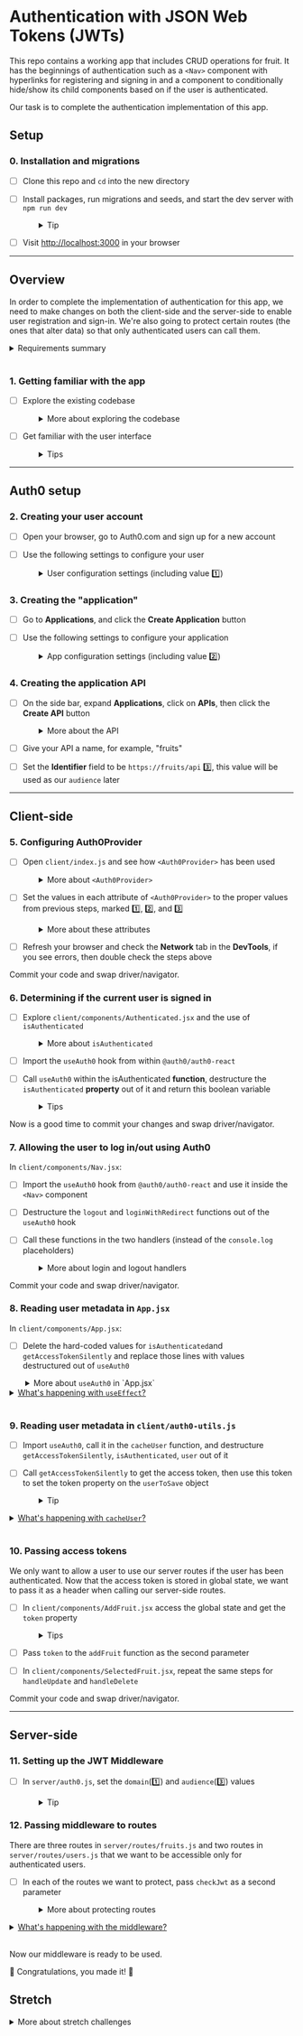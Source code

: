 # Authentication with JSON Web Tokens (JWTs)

This repo contains a working app that includes CRUD operations for fruit. It has the beginnings of authentication such as a `<Nav>` component with hyperlinks for registering and signing in and a component to conditionally hide/show its child components based on if the user is authenticated.

Our task is to complete the authentication implementation of this app.

## Setup

### 0. Installation and migrations

- [ ] Clone this repo and `cd` into the new directory
- [ ] Install packages, run migrations and seeds, and start the dev server with `npm run dev`
  <details style="padding-left: 2em">
    <summary>Tip</summary>

    Commands might look like this:

    ```sh
    npm install
    npm run knex migrate:latest
    npm run knex seed:run
    npm run dev
    ```
  </details>

- [ ] Visit [http://localhost:3000](http://localhost:3000) in your browser

---

## Overview

In order to complete the implementation of authentication for this app, we need to make changes on both the client-side and the server-side to enable user registration and sign-in. We're also going to protect certain routes (the ones that alter data) so that only authenticated users can call them. 

<details>
  <summary>Requirements summary</summary>

  #### **Client-side**

  - Determine if the current user is logged in or not
  - Allow the user to register
  - Allow the user to sign in
  - Send the authorization token with each request
  - Allow the user to log off
  - Hide/show components based on the user's auth status

  #### **Server-side**

  The following routes should accept only authenticated requests

  - PUT `/api/v1/fruits`
  - POST `/api/v1/fruits`
  - DELETE `/api/v1/fruits`
  - GET `/api/v1/users`
  - POST `/api/v1/users`
</details>
<br />

### 1. Getting familiar with the app

- [ ] Explore the existing codebase
  <details style="padding-left: 2em">
    <summary>More about exploring the codebase</summary>
    
    No need to rush into this. There might be some patterns you haven't seen before.

    For example, this codebase uses [`styled-components`](https://www.styled-components.com). There is also a nice use of `props.children` in the `<Authenticated>` components.
  </details>

- [ ] Get familiar with the user interface
  <details style="padding-left: 2em">
    <summary>Tips</summary>
    At this stage it's normal that "Log off" displays (as if you were logged in), even though you're not logged in.

    Select some fruits and try to update their values, delete them, and add new ones. See which work and which give errors.

    Once you're comfortable enough with the app, proceed with a sense of curiosity as we enable authentication and lock down parts of the UI and some of the web API to only authenticated users.
  </details>

---

## Auth0 setup

### 2. Creating your user account
- [ ] Open your browser, go to Auth0.com and sign up for a new account
- [ ] Use the following settings to configure your user
  <details style="padding-left: 2em">
    <summary>User configuration settings (including value 1️⃣)</summary>

    1. For the "Role," select **Yes, coding**, and tick **I need advanced settings** (you don't need a chat with an expert)
    1. The default domain will be something like `dev-fsdf1y29`, but you should overwrite it with a domain of your own, in the format `cohortName-yourFirstName`, for example `matai-2021-john` 1️⃣. This value will be used later
    1. Select **Australia** as your **Region**
    1. Click **Create Account**
    1. Make sure **Development** is selected as the **Environment tag**. This should be the default but you can check it by looking at what is displayed at the top left (in the black bar, immediately under your domain) or by going to **Settings**
  </details>

### 3. Creating the "application"
- [ ] Go to **Applications**, and click the **Create Application** button
- [ ] Use the following settings to configure your application
  <details style="padding-left: 2em">
    <summary>App configuration settings (including value 2️⃣)</summary>

  1. Give your application a name, for example "Fruits App"
  1. Select **Single Page Web Applications** and click the **Create** button. This application will be used for our front-end app. On creating, you will be taken to the "Quick Start" tab of your new app
  1. Select the **Settings** tab
  1. Auth0 generated a random **ClientId** 2️⃣, make a note of it, because we will use this value later.
  1. Set the following values, in the **Application URIs** section:
  
    | Setting                   | Value                                                     |
    | ------------------------- | --------------------------------------------------------- |
    | Allowed Callback Url      | `http://localhost:3000/, http://localhost:3000/register`  |
    | Allowed Logout Url        | `http://localhost:3000/`                                  |
    | Allowed Web Origins Url   | `http://localhost:3000/`                                  |
  7. Scroll down to the bottom of the page and click the **Save Changes** button

### 4. Creating the application API

- [ ] On the side bar, expand **Applications**, click on **APIs**, then click the **Create API** button
  <details style="padding-left: 2em">
    <summary>More about the API</summary>

    In order to protect our routes in the server-side, we need to verify that tokens passed from the client are valid. Creating an API that is linked to the Auth0 Application, the one that you just created, will check the token's validity.
  </details>
- [ ] Give your API a name, for example, "fruits"
- [ ] Set the **Identifier** field to be `https://fruits/api` 3️⃣, this value will be used as our `audience` later

---

## Client-side
### 5. Configuring Auth0Provider

- [ ] Open `client/index.js` and see how `<Auth0Provider>` has been used 
  <details style="padding-left: 2em">
    <summary>More about <code>&lt;Auth0Provider&gt;</code></summary>

    - `<Auth0Provider>` has been imported from the Auth0 package. 
    - `<Auth0Provider>` wraps the `<App>` component
    - `<Auth0Provider>` has some attributes with no value, yet
  </details>

- [ ] Set the values in each attribute of `<Auth0Provider>` to the proper values from previous steps, marked 1️⃣, 2️⃣, and 3️⃣
  <details style="padding-left: 2em">
    <summary>More about these attributes</summary>

    See the [docs for the provider component](https://auth0.com/docs/quickstart/spa/react/01-login#configure-the-auth0provider-component).

    | Attribute  | Value                                                              |
    | ---------  | -------------------------------------------------------------------| 
    | `domain`   | See 1️⃣ above, format is `cohortName-yourFirstName.au.auth0.com`    |
    | `clientId` | See 2️⃣ above, this is the random string you made a note of earlier | 
    | `audience` | See 3️⃣ above, `https://fruits/api`                                 |
  </details>

- [ ] Refresh your browser and check the **Network** tab in the **DevTools**, if you see errors, then double check the steps above

Commit your code and swap driver/navigator.

### 6. Determining if the current user is signed in

- [ ] Explore `client/components/Authenticated.jsx` and the use of `isAuthenticated`
  <details style="padding-left: 2em">
    <summary>More about <code>isAuthenticated</code></summary>

    Our existing code contains a couple of clever `<IfAuthenticated>` and `<IfNotAuthenticated>` components in `client/components/Authenticated.jsx`. They render their child components based on the authentication status of the user.

    Fortunately, `@auth0/auth0-react` package exports a `useAuth0` hook. This hook exposes useful functions and values. Here we will use the `isAuthenticated` boolean value to see if there is an auth token, and that it hasn't yet expired. This hook does the checking behind the scenes. 

    Right now there is a placeholder `isAuthenticated` function which is hard-coded to return `true`.    
  </details>
  
- [ ] Import the `useAuth0` hook from within `@auth0/auth0-react`
- [ ] Call `useAuth0` within the isAuthenticated **function**, destructure the `isAuthenticated` **property** out of it and return this boolean variable
  <details style="padding-left: 2em">
    <summary>Tips</summary>

    Note that the boolean and the function are both named `isAuthenticated`, take care to understand which one you're working with. 

    With that in place, you can now see the "Sign in" link in the app.
  </details>

Now is a good time to commit your changes and swap driver/navigator.

### 7. Allowing the user to log in/out using Auth0

In `client/components/Nav.jsx`:

- [ ] Import the `useAuth0` hook from `@auth0/auth0-react` and use it inside the `<Nav>` component
- [ ] Destructure the `logout` and `loginWithRedirect` functions out of the `useAuth0` hook
- [ ] Call these functions in the two handlers (instead of the `console.log` placeholders)
  <details style="padding-left: 2em">
    <summary>More about login and logout handlers</summary>

    * In `handleLogoff` we'll call `logout`
    * In `handleSignIn`, we'll call `loginWithRedirect`

    The "Sign In" link will redirect you to Auth0's authorization service and prompt you to enter an email and password. If this is your first time signing in, click on **Sign up** below the **Continue** button. This form allows you to create a new user (subscription) that is only used for the one Auth0 app. Even if you used the same email and password when creating an account on a different app, Auth0 will treat it as a new account that is specific to your Fruits app.

    After you've registered your new user, you will be redirected back to `https://localhost:3000` and "Log off" will again be visible in the app. <ins>This behaviour will change a couple times, before we're done</ins>.
  </details>

Commit your code and swap driver/navigator.

### 8. Reading user metadata in `App.jsx`

In `client/components/App.jsx`:

- [ ]  Delete the hard-coded values for `isAuthenticated`and `getAccessTokenSilently` and replace those lines with values destructured out of `useAuth0`
  <details style="padding-left: 2em">
    <summary>More about <code>useAuth0</code> in `App.jsx`</summary>

    At this point our app allows users to register/log in and log out using the Auth0 service, but there are two places our app needs access to the user data generated by Auth0. One of them is in `client/components/App.jsx`.
    
    Notice `isAuthenticated`, and `getAccessTokenSilently`, two variables that are currently hard-coded and need to be replaced. They are used inside the `useEffect` hook, a few lines later.

    To replace the hard-coded consts, call useAuth0 and destructure:
    - `getAccessTokenSilently` 
    - `isAuthenticated`

    Make sure you delete the original `isAuthenticated`, and `getAccessTokenSilently`.

    When a user is signed in, we can call `getAccessTokenSilently` to get a token from Auth0. 
  </details>

<details>
  <summary><ins>What's happening with <code>useEffect</code>?</ins></summary>
  
  The `useEffect` hook (in `App.jsx`) will run anytime the user's Auth0 authentication status updates (i.e. when `isAuthenticated` changes) indicating the user has logged in or logged out. If the user is authenticated (logged in) it will use their token to request user information from the database. If user information is received, `updateLoggedInUser(userInDb)` will be dispatched and their user information added to the Redux global state. If they do not have information present in the database they will be taken to the `/register` url. Our site will now direct us to the `/register` url (but this behaviour will change one more time).
</details>
<br />

### 9. Reading user metadata in `client/auth0-utils.js`

- [ ] Import `useAuth0`, call it in the `cacheUser` function, and destructure `getAccessTokenSilently`, `isAuthenticated`, `user` out of it

- [ ] Call `getAccessTokenSilently` to get the access token, then use this token to set the token property on the `userToSave` object
  <details style="padding-left: 2em">
    <summary>Tip</summary>
    
    The `getAccessTokenSilently` function is async so you'll need to use `await` or `.then`.
  </details>

<details>
  <summary><ins>What's happening with <code>cacheUser</code>?</ins></summary>
  
  Every time the `<App>` component renders, the `cacheUser` function runs. The `cacheUser` function checks whether the token exists in our global state and the users current authentication status. If the user is logged in, but there is no token in the global state `updateLoggedInUser(userToSave)` is dispatched. 
  
  This guarantees that our global state will always have the user's metadata, including their token.
</details>
<br />

### 10. Passing access tokens

We only want to allow a user to use our server routes if the user has been authenticated. Now that the access token is stored in global state, we want to pass it as a header when calling our server-side routes.

- [ ] In `client/components/AddFruit.jsx` access the global state and get the `token` property
  <details style="padding-left: 2em">
    <summary>Tips</summary>

    - Try using the `useSelector` hook from the `react-redux` package
    - If you're not sure about the shape of the state, look at it in your Redux DevTools
  </details>

- [ ] Pass `token` to the `addFruit` function as the second parameter
- [ ] In `client/components/SelectedFruit.jsx`, repeat the same steps for `handleUpdate` and `handleDelete`

Commit your code and swap driver/navigator.

---

## Server-side

### 11. Setting up the JWT Middleware

- [ ] In `server/auth0.js`, set the `domain`(1️⃣) and `audience`(3️⃣) values
  <details style="padding-left: 2em">
    <summary>Tip</summary>

    The format of `domain` should be `https://cohortName-yourFirstName.au.auth0.com` and `audience` should be `https://fruits/api`.
  </details>

### 12. Passing middleware to routes
There are three routes in `server/routes/fruits.js` and two routes in `server/routes/users.js` that we want to be accessible only for authenticated users.

- [ ] In each of the routes we want to protect, pass `checkJwt` as a second parameter
  <details style="padding-left: 2em">
    <summary>More about protecting routes</summary>

    You'll need to import the `checkJwt` function from `server/auth0.js`.

    Passing `checkJwt` to the route might look like...
    
    ```javascript
    route.post('/', checkJwt, (req, res) => {
        // do stuff here
    })
    ```
    
    The following routes should accept only authenticated requests

    - PUT `/api/v1/fruits`
    - POST `/api/v1/fruits`
    - DELETE `/api/v1/fruits`
    - GET `/api/v1/users`
    - POST `/api/v1/users`
  </details>

<details>
  <summary><ins>What's happening with the middleware?</ins></summary>

  Every time a route receives an HTTP request, the `checkJwt` middleware will be activated and issue an HTTP request behind the scenes (machine to machine). The Auth0 service will compare the public signatures. If all goes well, `express` will execute the body of your route.
</details>
<br />

Now our middleware is ready to be used.

🎉 Congratulations, you made it! 🎉

## Stretch

<details>
  <summary>More about stretch challenges</summary>

  Some of the buttons and/or links are only valid in certain circumstances (if you're logged in, if you're the person who created that fruit, etc.). What improvements can you make to the app so that users only see buttons/links that they're actually allowed to use?
</details>
